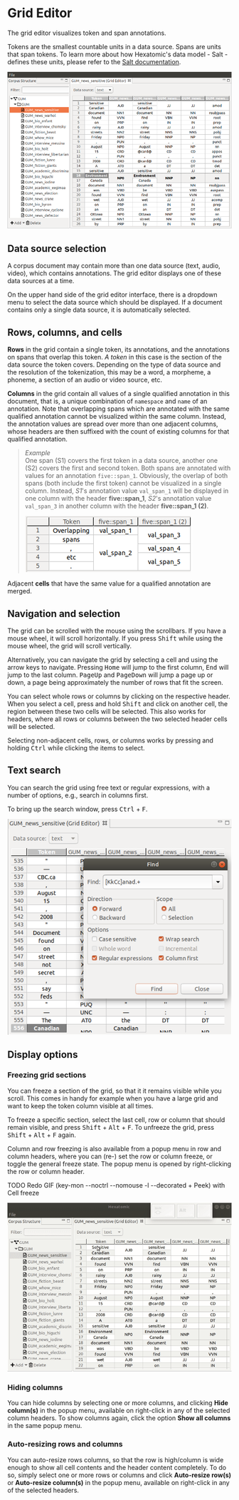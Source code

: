 # Grid Editor

The grid editor visualizes token and span annotations.

Tokens are the smallest countable units in a data source.
Spans are units that span tokens.
To learn more about how Hexatomic's data model - Salt - defines these units, please refer to the [Salt documentation](https://corpus-tools.org/salt/#documentation).

![Screenshot of the grid editor](grid-viewer.png)

## Data source selection

A corpus document may contain more than one data source (text, audio, video), which contains annotations.
The grid editor displays one of these data sources at a time.

On the upper hand side of the grid editor interface, there is a dropdown menu to select the data source which should be displayed.
If a document contains only a single data source, it is automatically selected.

## Rows, columns, and cells

**Rows** in the grid contain a single token, its annotations, and the annotations on spans that overlap this token. *A token* in this case is the section of the data source the token covers. Depending on the type of data source and the resolution of the tokenization, this may be a word, a morpheme, a phoneme, a section of an audio or video source, etc.

**Columns** in the grid contain all values of a single qualified annotation in this document, that is, a unique combination of `namespace` and `name` of an annotation.
Note that overlapping spans which are annotated with the same qualified annotation cannot be visualized within the same column.
Instead, the annotation values are spread over more than one adjacent columns, whose headers are then suffixed with the count of existing columns for that qualified annotation.

> *Example*  
> One span (S1) covers the first token in a data source, another one (S2) covers the first and second token.
> Both spans are annotated with values for an annotation `five::span_1`.
> Obviously, the overlap of both spans (both include the first token) cannot be visualized in a single column.
> Instead, *S1*'s annotation value `val_span_1` will be displayed in one column with the header **five::span_1**, *S2*'s annotation value `val_span_3` in another column with the header **five::span_1 (2)**.  
>
> ![Screenshot of an annotation grid showing overlapping spans](overlap.png)

Adjacent **cells** that have the same value for a qualified annotation are merged.

## Navigation and selection

The grid can be scrolled with the mouse using the scrollbars.
If you have a mouse wheel, it will scroll horizontally.
If you press <kbd>Shift</kbd> while using the mouse wheel, the grid will scroll vertically.

Alternatively, you can navigate the grid by selecting a cell and using the arrow keys to navigate.
Pressing <kbd>Home</kbd> will jump to the first column, <kbd>End</kbd> will jump to the last column.
<kbd>PageUp</kbd> and <kbd>PageDown</kbd> will jump a page up or down, a page being approximately the number of rows that fit the screen.

You can select whole rows or columns by clicking on the respective header.
When you select a cell, press and hold <kbd>Shift</kbd> and click on another cell, the region between these two cells will be selected.
This also works for headers, where all rows or columns between the two selected header cells will be selected.

Selecting non-adjacent cells, rows, or columns works by pressing and holding <kbd>Ctrl</kbd> while clicking the items to select.

## Text search

You can search the grid using free text or regular expressions, with a number of options, e.g., search in columns first.

To bring up the search window, press <kbd>Ctrl</kbd> + <kbd>F</kbd>.

![Screenshot of the search window showing examples](search.png)

## Display options

### Freezing grid sections

You can freeze a section of the grid, so that it it remains visible while you scroll.
This comes in handy for example when you have a large grid and want to keep the token column visible at all times.

To freeze a specific section, select the last cell, row or column that should remain visible, and press <kbd>Shift</kbd> + <kbd>Alt</kbd> + <kbd>F</kbd>.
To unfreeze the grid, press <kbd>Shift</kbd> + <kbd>Alt</kbd> + <kbd>F</kbd> again.

Column and row freezing is also available from a popup menu in row and column headers, where you can (re-) set the row or column freeze, or toggle the general freeze state.
The popup menu is opened by right-clicking the row or column header.

TODO Redo GIF (key-mon --noctrl --nomouse -l --decorated + Peek) with Cell freeze

![Animated GIF showing the freeze operation using the shortcut Shift + Alt + F](freeze.gif)

### Hiding columns

You can hide columns by selecting one or more columns, and clicking **Hide column(s)** in the popup menu, available on right-click in any of the selected column headers.
To show columns again, click the option **Show all columns** in the same popup menu.

### Auto-resizing rows and columns

You can auto-resize rows columns, so that the row is high/column is wide enough to show all cell contents and the header content completely.
To do so, simply select one or more rows or columns and click **Auto-resize row(s)** or **Auto-resize column(s)** in the popup menu, available on right-click in any of the selected headers.